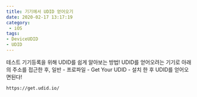 ```yaml
---
title: 기기에서 UDID 얻어오기
date: 2020-02-17 13:17:19
category:
 - iOS
tags: 
- DeviceUDID
- UDID
---
```


테스트 기기등록을 위해 UDID를 쉽게 알아보는 방법!
UDID를 얻어오려는 기기로 아래의 주소를 접근한 후, 일반 - 프로파일 - Get Your UDID - 설치 한 후 UDID를 얻어오면된다!


```
https://get.udid.io/
```
